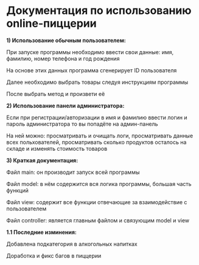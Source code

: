 # Документация по использованию online-пиццерии
**1) Использование обычным пользователем:**

При запуске программы необходимо ввести свои данные: имя, фамилию, номер телефона и год рождения

На основе этих данных программа сгенерирует ID пользователя

Далее необходимо выбрать товары следуя инструкциям программы

После выбрать метод и произвети её

**2) Использование панели администратора:**

Если при регистрации/авторизации в имя и фамилию ввести логин и пароль администратора то вы попадёте на админ-панель

На ней можно: просматривать и очищать логи, просматривать данные всех польхователей, просматривать сколько продуктов осталось на складе и изменять стоимость товаров

**3) Краткая документация:**

Файл main: он производит запуск всей программы

Файл model: в нём содержится вся логика программы, большая часть функций

Файл view: содержит все функции отвечающие за взаимодействие с пользователем

Файл controller: является главным файлом и связующим model и view

**1.1 Последние изминения:**

Добавлена подкатегория в алкогольных напитках

Доработка и фикс багов в пиццерии
